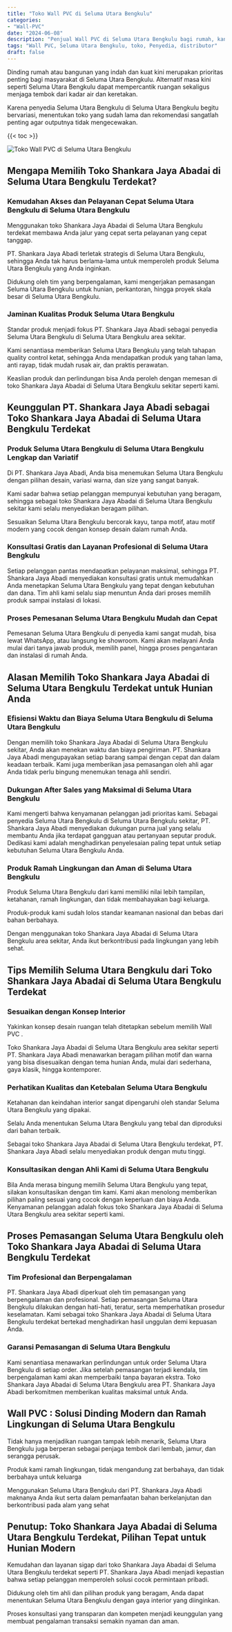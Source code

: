 ```yaml
---
title: "Toko Wall PVC di Seluma Utara Bengkulu"
categories: 
- "Wall-PVC"
date: "2024-06-08"
description: "Penjual Wall PVC di Seluma Utara Bengkulu bagi rumah, kantor, dan ritel. Material berkualitas, pilihan motif, pilihan warna menarik, beserta layanan pemasangan ditangani oleh teknisi ahli dan garansi resmi!|Jasa penjualan Wall PVC di Seluma Utara Bengkulu bagi keperluan tempat tinggal, perkantoran, maupun ritel, beserta panel berkualitas dan instalasi oleh tenaga ahli ahli serta kepastian resmi.|Pilihan Wall PVC di Seluma Utara Bengkulu yang terpercaya bagi rumah, kantor, dan toko, bersama panel berkualitas dan penempatan oleh teknisi ahli dan kepastian resmi.|Penyediaan Wall PVC di Seluma Utara Bengkulu bagi rumah, office, serta ritel, beserta material terbaik dan pemasangan oleh tim profesional, disertai dengan jaminan resmi.}"
tags: "Wall PVC, Seluma Utara Bengkulu, toko, Penyedia, distributor"
draft: false
---
```


Dinding rumah atau bangunan yang indah dan kuat kini merupakan prioritas penting bagi masyarakat di Seluma Utara Bengkulu. Alternatif masa kini seperti Seluma Utara Bengkulu dapat mempercantik ruangan sekaligus menjaga tembok dari kadar air dan keretakan.

Karena penyedia Seluma Utara Bengkulu di Seluma Utara Bengkulu begitu bervariasi, menentukan toko yang sudah lama dan rekomendasi sangatlah penting agar outputnya tidak mengecewakan.

{{< toc >}}

![Toko Wall PVC di Seluma Utara Bengkulu](/images/Wall-PVC/Toko-Wall-PVC-di-Seluma-Utara-Bengkulu.png)


## Mengapa Memilih Toko Shankara Jaya Abadai di Seluma Utara Bengkulu Terdekat?

### Kemudahan Akses dan Pelayanan Cepat Seluma Utara Bengkulu di Seluma Utara Bengkulu

Menggunakan toko Shankara Jaya Abadai di Seluma Utara Bengkulu terdekat membawa Anda jalur yang cepat serta pelayanan yang cepat tanggap.

PT. Shankara Jaya Abadi terletak strategis di Seluma Utara Bengkulu, sehingga Anda tak harus berlama-lama untuk memperoleh produk Seluma Utara Bengkulu yang Anda inginkan.

Didukung oleh tim yang berpengalaman, kami mengerjakan pemasangan Seluma Utara Bengkulu untuk hunian, perkantoran, hingga proyek skala besar di Seluma Utara Bengkulu.

### Jaminan Kualitas Produk Seluma Utara Bengkulu

Standar produk menjadi fokus PT. Shankara Jaya Abadi sebagai penyedia Seluma Utara Bengkulu di Seluma Utara Bengkulu area sekitar.

Kami senantiasa memberikan Seluma Utara Bengkulu yang telah tahapan quality control ketat, sehingga Anda mendapatkan produk yang tahan lama, anti rayap, tidak mudah rusak air, dan praktis perawatan.

Keaslian produk dan perlindungan bisa Anda peroleh dengan memesan di toko Shankara Jaya Abadai di Seluma Utara Bengkulu sekitar seperti kami.

## Keunggulan PT. Shankara Jaya Abadi sebagai Toko Shankara Jaya Abadai di Seluma Utara Bengkulu Terdekat

### Produk Seluma Utara Bengkulu di Seluma Utara Bengkulu Lengkap dan Variatif

Di PT. Shankara Jaya Abadi, Anda bisa menemukan Seluma Utara Bengkulu dengan pilihan desain, variasi warna, dan size yang sangat banyak.

Kami sadar bahwa setiap pelanggan mempunyai kebutuhan yang beragam, sehingga sebagai toko Shankara Jaya Abadai di Seluma Utara Bengkulu sekitar kami selalu menyediakan beragam pilihan.

Sesuaikan Seluma Utara Bengkulu bercorak kayu, tanpa motif, atau motif modern yang cocok dengan konsep desain dalam rumah Anda.

### Konsultasi Gratis dan Layanan Profesional di Seluma Utara Bengkulu

Setiap pelanggan pantas mendapatkan pelayanan maksimal, sehingga PT. Shankara Jaya Abadi menyediakan konsultasi gratis untuk memudahkan Anda menetapkan Seluma Utara Bengkulu yang tepat dengan kebutuhan dan dana. Tim ahli kami selalu siap menuntun Anda dari proses memilih produk sampai instalasi di lokasi.

### Proses Pemesanan Seluma Utara Bengkulu Mudah dan Cepat

Pemesanan Seluma Utara Bengkulu di penyedia kami sangat mudah, bisa lewat WhatsApp, atau langsung ke showroom. Kami akan melayani Anda mulai dari tanya jawab produk, memilih panel, hingga proses pengantaran dan instalasi di rumah Anda.

## Alasan Memilih Toko Shankara Jaya Abadai di Seluma Utara Bengkulu Terdekat untuk Hunian Anda

### Efisiensi Waktu dan Biaya Seluma Utara Bengkulu di Seluma Utara Bengkulu

Dengan memilih toko Shankara Jaya Abadai di Seluma Utara Bengkulu sekitar, Anda akan menekan waktu dan biaya pengiriman. PT. Shankara Jaya Abadi mengupayakan setiap barang sampai dengan cepat dan dalam keadaan terbaik. Kami juga memberikan jasa pemasangan oleh ahli agar Anda tidak perlu bingung menemukan tenaga ahli sendiri.

### Dukungan After Sales yang Maksimal di Seluma Utara Bengkulu

Kami mengerti bahwa kenyamanan pelanggan jadi prioritas kami. Sebagai penyedia Seluma Utara Bengkulu di Seluma Utara Bengkulu sekitar, PT. Shankara Jaya Abadi menyediakan dukungan purna jual yang selalu membantu Anda jika terdapat gangguan atau pertanyaan seputar produk. Dedikasi kami adalah menghadirkan penyelesaian paling tepat untuk setiap kebutuhan Seluma Utara Bengkulu Anda.

### Produk Ramah Lingkungan dan Aman di Seluma Utara Bengkulu

Produk Seluma Utara Bengkulu dari kami memiliki nilai lebih tampilan, ketahanan, ramah lingkungan, dan tidak membahayakan bagi keluarga.

Produk-produk kami sudah lolos standar keamanan nasional dan bebas dari bahan berbahaya.

Dengan menggunakan toko Shankara Jaya Abadai di Seluma Utara Bengkulu area sekitar, Anda ikut berkontribusi pada lingkungan yang lebih sehat.

## Tips Memilih Seluma Utara Bengkulu dari Toko Shankara Jaya Abadai di Seluma Utara Bengkulu Terdekat

### Sesuaikan dengan Konsep Interior 

Yakinkan konsep desain ruangan telah ditetapkan sebelum memilih  Wall PVC .

Toko Shankara Jaya Abadai di Seluma Utara Bengkulu area sekitar seperti PT. Shankara Jaya Abadi menawarkan beragam pilihan motif dan warna yang bisa disesuaikan dengan tema hunian Anda, mulai dari sederhana, gaya klasik, hingga kontemporer.

### Perhatikan Kualitas dan Ketebalan Seluma Utara Bengkulu

Ketahanan dan keindahan interior sangat dipengaruhi oleh standar Seluma Utara Bengkulu yang dipakai.

Selalu Anda menentukan Seluma Utara Bengkulu yang tebal dan diproduksi dari bahan terbaik.

Sebagai toko Shankara Jaya Abadai di Seluma Utara Bengkulu terdekat, PT. Shankara Jaya Abadi selalu menyediakan produk dengan mutu tinggi.

### Konsultasikan dengan Ahli Kami di Seluma Utara Bengkulu

Bila Anda merasa bingung memilih Seluma Utara Bengkulu yang tepat, silakan konsultasikan dengan tim kami. Kami akan menolong memberikan pilihan paling sesuai yang cocok dengan keperluan dan biaya Anda. Kenyamanan pelanggan adalah fokus toko Shankara Jaya Abadai di Seluma Utara Bengkulu area sekitar seperti kami.

## Proses Pemasangan Seluma Utara Bengkulu oleh Toko Shankara Jaya Abadai di Seluma Utara Bengkulu Terdekat

### Tim Profesional dan Berpengalaman

PT. Shankara Jaya Abadi diperkuat oleh tim pemasangan yang berpengalaman dan profesional. Setiap pemasangan Seluma Utara Bengkulu dilakukan dengan hati-hati, teratur, serta memperhatikan prosedur keselamatan. Kami sebagai toko Shankara Jaya Abadai di Seluma Utara Bengkulu terdekat bertekad menghadirkan hasil unggulan demi kepuasan Anda.

### Garansi Pemasangan di Seluma Utara Bengkulu

Kami senantiasa menawarkan perlindungan untuk order Seluma Utara Bengkulu di setiap order. Jika setelah pemasangan terjadi kendala, tim berpengalaman kami akan memperbaiki tanpa bayaran ekstra. Toko Shankara Jaya Abadai di Seluma Utara Bengkulu area PT. Shankara Jaya Abadi berkomitmen memberikan kualitas maksimal untuk Anda.

##  Wall PVC : Solusi Dinding Modern dan Ramah Lingkungan di Seluma Utara Bengkulu

Tidak hanya menjadikan ruangan tampak lebih menarik, Seluma Utara Bengkulu juga berperan sebagai penjaga tembok dari lembab, jamur, dan serangga perusak.

Produk kami ramah lingkungan, tidak mengandung zat berbahaya, dan tidak berbahaya untuk keluarga

Menggunakan Seluma Utara Bengkulu dari PT. Shankara Jaya Abadi maknanya Anda ikut serta dalam pemanfaatan bahan berkelanjutan dan berkontribusi pada alam yang sehat

## Penutup: Toko Shankara Jaya Abadai di Seluma Utara Bengkulu Terdekat, Pilihan Tepat untuk Hunian Modern

Kemudahan dan layanan sigap dari toko Shankara Jaya Abadai di Seluma Utara Bengkulu terdekat seperti PT. Shankara Jaya Abadi menjadi kepastian bahwa setiap pelanggan memperoleh solusi cocok permintaan pribadi.

Didukung oleh tim ahli dan pilihan produk yang beragam, Anda dapat menentukan Seluma Utara Bengkulu dengan gaya interior yang diinginkan.

Proses konsultasi yang transparan dan kompeten menjadi keunggulan yang membuat pengalaman transaksi semakin nyaman dan aman.
